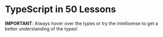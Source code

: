 # TypeScript in 50 Lessons



**IMPORTANT**: Always hover over the types or try the intellisense to get a better understanding of the types!



